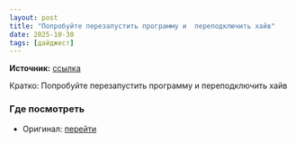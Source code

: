 ```yaml
---
layout: post
title: "Попробуйте перезапустить программу и  переподключить хайв"
date: 2025-10-30
tags: [дайджест]
---
```


**Источник:** [ссылка](https://t.me/StockSubmitter/154409)

Кратко: Попробуйте перезапустить программу и  переподключить хайв

### Где посмотреть
- Оригинал: [перейти]({link})
